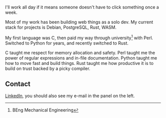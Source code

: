 I'll work all day if it means someone doesn't have to click something once a week.  

Most of my work has been building web things as a solo dev. My current stack for projects is Debian, PostgreSQL, Rust, WASM.

My first language was C, then paid my way through university[^1] with Perl. Switched to Python for years, and recently switched to Rust. 

[^1]: BEng Mechanical Engineering

C taught me respect for memory allocation and safety. 
Perl taught me the power of regular expressions and in-file documentation. 
Python taught me how to move fast and build things.
Rust taught me how productive it is to build on trust backed by a picky compiler.

## Contact

[LinkedIn](https://www.linkedin.com/in/matthew-scheffel/), you should also see my e-mail in the panel on the left.
